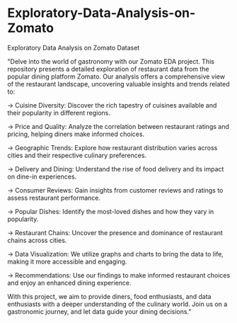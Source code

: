 # Exploratory-Data-Analysis-on-Zomato
Exploratory Data Analysis on Zomato Dataset

"Delve into the world of gastronomy with our Zomato EDA project. This repository presents a detailed exploration of restaurant data from the popular dining platform Zomato. Our analysis offers a comprehensive view of the restaurant landscape, uncovering valuable insights and trends related to:

-> Cuisine Diversity: Discover the rich tapestry of cuisines available and their popularity in different regions.

-> Price and Quality: Analyze the correlation between restaurant ratings and pricing, helping diners make informed choices.

-> Geographic Trends: Explore how restaurant distribution varies across cities and their respective culinary preferences.

-> Delivery and Dining: Understand the rise of food delivery and its impact on dine-in experiences.

-> Consumer Reviews: Gain insights from customer reviews and ratings to assess restaurant performance.

-> Popular Dishes: Identify the most-loved dishes and how they vary in popularity.

-> Restaurant Chains: Uncover the presence and dominance of restaurant chains across cities.

-> Data Visualization: We utilize graphs and charts to bring the data to life, making it more accessible and engaging.

-> Recommendations: Use our findings to make informed restaurant choices and enjoy an enhanced dining experience.

With this project, we aim to provide diners, food enthusiasts, and data enthusiasts with a deeper understanding of the culinary world. Join us on a gastronomic journey, and let data guide your dining decisions."





